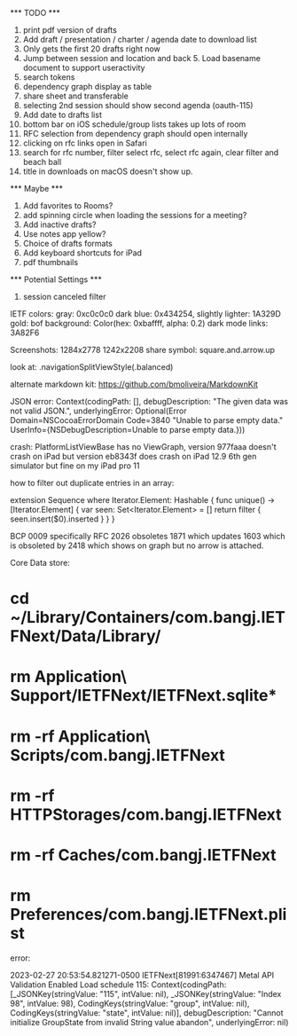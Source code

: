 *** TODO ***

1. print pdf version of drafts
2. Add draft / presentation / charter / agenda date to download list
3. Only gets the first 20 drafts right now
4. Jump between session and location and back 5. Load basename document to support useractivity
6. search tokens
7. dependency graph display as table
8. share sheet and transferable
9. selecting 2nd session should show second agenda (oauth-115)
10. Add date to drafts list
11. bottom bar on iOS schedule/group lists takes up lots of room
12. RFC selection from dependency graph should open internally
13. clicking on rfc links open in Safari
14. search for rfc number, filter select rfc, select rfc again, clear filter and beach ball
15. title in downloads on macOS doesn't show up.

*** Maybe ***

1. Add favorites to Rooms?
2. add spinning circle when loading the sessions for a meeting?
3. Add inactive drafts?
4. Use notes app yellow?
5. Choice of drafts formats
6. Add keyboard shortcuts for iPad
7. pdf thumbnails


*** Potential Settings ***

1. session canceled filter

IETF colors:
	gray: 0xc0c0c0
	dark blue: 0x434254, slightly lighter: 1A329D
	gold: 
	bof background: Color(hex: 0xbaffff, alpha: 0.2)
	dark mode links: 3A82F6

Screenshots:
	1284x2778
	1242x2208
share symbol: square.and.arrow.up

look at: .navigationSplitViewStyle(.balanced)

alternate markdown kit:
https://github.com/bmoliveira/MarkdownKit

JSON error:
Context(codingPath: [], debugDescription: "The given data was not valid JSON.", underlyingError: Optional(Error Domain=NSCocoaErrorDomain Code=3840 "Unable to parse empty data." UserInfo={NSDebugDescription=Unable to parse empty data.}))


crash: PlatformListViewBase has no ViewGraph, version 977faaa doesn't crash on iPad but version eb8343f does crash on iPad 12.9 6th gen simulator but fine on my iPad pro 11 

how to filter out duplicate entries in an array:

extension Sequence where Iterator.Element: Hashable {
    func unique() -> [Iterator.Element] {
        var seen: Set<Iterator.Element> = []
        return filter { seen.insert($0).inserted }
    }
}

BCP 0009 specifically RFC 2026 obsoletes 1871 which updates 1603 which is obsoleted by 2418 which shows on graph but no arrow is attached.

Core Data store: 

# cd ~/Library/Containers/com.bangj.IETFNext/Data/Library/
# rm Application\ Support/IETFNext/IETFNext.sqlite*
# rm -rf Application\ Scripts/com.bangj.IETFNext
# rm -rf HTTPStorages/com.bangj.IETFNext
# rm -rf Caches/com.bangj.IETFNext
# rm Preferences/com.bangj.IETFNext.plist

error:

2023-02-27 20:53:54.821271-0500 IETFNext[81991:6347467] Metal API Validation Enabled
Load schedule 115: Context(codingPath: [_JSONKey(stringValue: "115", intValue: nil), _JSONKey(stringValue: "Index 98", intValue: 98), CodingKeys(stringValue: "group", intValue: nil), CodingKeys(stringValue: "state", intValue: nil)], debugDescription: "Cannot initialize GroupState from invalid String value abandon", underlyingError: nil)

